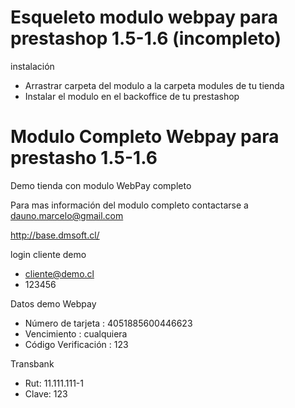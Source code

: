 Esqueleto modulo webpay para prestashop 1.5-1.6 (incompleto)
==========================

instalación 

-	Arrastrar carpeta del modulo a la carpeta modules de tu tienda
-	Instalar el modulo en el backoffice de tu prestashop



Modulo Completo Webpay para prestasho 1.5-1.6
==========================

Demo tienda con modulo WebPay completo

Para mas información del modulo completo 
contactarse a dauno.marcelo@gmail.com

http://base.dmsoft.cl/

login cliente demo 

- cliente@demo.cl
- 123456

Datos demo Webpay

- Número de tarjeta : 4051885600446623
- Vencimiento : cualquiera
- Código Verificación : 123

Transbank

- Rut: 11.111.111-1
- Clave: 123




